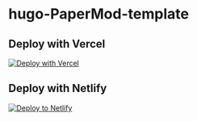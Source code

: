 # hugo-PaperMod-template

## Deploy with Vercel

[![Deploy with Vercel](https://vercel.com/button)](https://vercel.com/new/clone?repository-url=https%3A%2F%2Fgithub.com%2Fadityatelange%2Fhugo-PaperMod-template&env=VERCEL_URL&project-name=my-new-site&repository-name=my-new-site)

## Deploy with Netlify

[![Deploy to Netlify](https://www.netlify.com/img/deploy/button.svg)](https://app.netlify.com/start/deploy?repository=https%3A%2F%2Fgithub.com%2Fadityatelange%2Fhugo-PaperMod-template)
